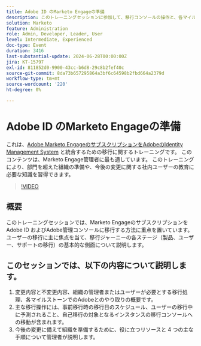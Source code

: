 ```yaml
---
title: Adobe ID のMarketo Engageの準備
description: このトレーニングセッションに参加して、移行コンソールの操作と、各マイルストーンでの変化の理解に関するガイダンスと共に、Marketo Engageの移行、主要なアクション、管理者向けの重要なリソースに焦点を当て、ユーザーの購読のAdobe ID への移行の準備をしてください。
solution: Marketo
feature: Administration
role: Admin, Developer, Leader, User
level: Intermediate, Experienced
doc-type: Event
duration: 3416
last-substantial-update: 2024-06-28T00:00:00Z
jira: KT-15797
exl-id: 811852d0-9900-43cc-b6d8-29c8b2fef40c
source-git-commit: 8da73b657295864a3bf6c64598b2fbd664a2379d
workflow-type: tm+mt
source-wordcount: '220'
ht-degree: 0%

---
```


# Adobe ID のMarketo Engageの準備

これは、[Adobe Marketo EngageのサブスクリプションをAdobeのIdentity Management System](https://experienceleague.adobe.com/ja/docs/marketo/using/product-docs/administration/marketo-with-adobe-identity/adobe-identity-management-overview) と統合するための移行に関するトレーニングです。 このコンテンツは、Marketo Engage管理者に最も適しています。 このトレーニングにより、部門を超えた組織の準備や、今後の変更に関する社内ユーザーの教育に必要な知識を習得できます。


>[!VIDEO](https://video.tv.adobe.com/v/3430920/?learn=on)

## 概要

このトレーニングセッションでは、Marketo EngageのサブスクリプションをAdobe ID およびAdobe管理コンソールに移行する方法に重点を置いています。 ユーザーの移行に主に焦点を当て、移行ジャーニーの各ステージ（製品、ユーザー、サポートの移行）の基本的な側面について説明します。

## このセッションでは、以下の内容について説明します。

1. 変更内容と不変更内容、組織の管理者またはユーザーが必要とする移行処理、各マイルストーンでのAdobeとのやり取りの概要です。
1. 主な移行操作には、事前移行時の移行日のスケジュール、ユーザーの移行中に予測されること、自己移行の対象となるインスタンスの移行コンソールへの移動が含まれます。
1. 今後の変更に備えて組織を準備するために、役に立つリソースと 4 つの主な手順について管理者が説明します。
